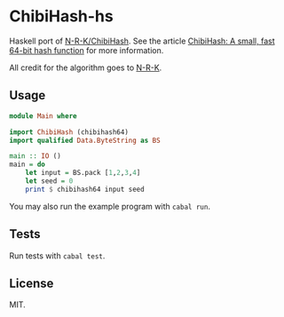 # ChibiHash-hs

Haskell port of [N-R-K/ChibiHash](https://github.com/N-R-K/ChibiHash). See the article [ChibiHash: A small, fast 64-bit hash function](https://nrk.neocities.org/articles/chibihash) for more information.

All credit for the algorithm goes to [N-R-K](https://github.com/N-R-K).

## Usage 

```haskell
module Main where

import ChibiHash (chibihash64)
import qualified Data.ByteString as BS

main :: IO ()
main = do
    let input = BS.pack [1,2,3,4]
    let seed = 0
    print $ chibihash64 input seed
```

You may also run the example program with `cabal run`.

## Tests

Run tests with `cabal test`.

## License

MIT.
